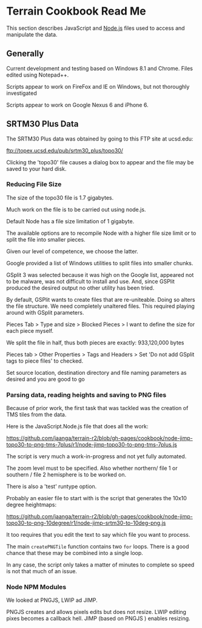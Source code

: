 Terrain Cookbook Read Me
===

<span style=display:none; >[View as web page]( http://jaanga.github.io/terrain-r2/terrain.html "view the files as apps." ) <input value="<< You are here" size=15 style="font:bold 11pt monospace;border-width:0;" ></span>  


This section  describes JavaScript and [Node.js]( http://nodejs.org ) files used to access and manipulate the data.


## Generally

Current development and testing based on Windows 8.1 and Chrome. Files edited using Notepad++.

Scripts appear to work on FireFox and IE on Windows, but not thoroughly investigated

Scripts appear to work on Google Nexus 6 and iPhone 6.

## SRTM30 Plus Data

The SRTM30 Plus data was obtained by going to this FTP site at ucsd.edu: 

<ftp://topex.ucsd.edu/pub/srtm30_plus/topo30/>

Clicking the 'topo30' file causes a dialog box to appear and the file may be saved to your hard disk.


### Reducing File Size
The size of the topo30 file is 1.7 gigabytes.

Much work on the file is to be carried out using node.js.

Default Node has a file size limitation of 1 gigabyte.

The available options are to recompile Node with a higher file size limit or to split the file into smaller pieces.

Given our level of competence, we choose the latter.

Google provided a list of Windows utilities to split files into smaller chunks.

GSplit 3 was selected because it was high on the Google list, appeared not to be malware, was not difficult to install and use.
And, since GSPlit produced the desired output no other utility has been tried.

By default, GSPlit wants to create files that are re-uniteable. Doing so alters the file structure. We need completely unaltered files.
This required playing around with GSplit parameters.

Pieces Tab > Type and size > Blocked Pieces > I want to define the size for each piece myself. 

We split the file in half, thus both pieces are exactly: 933,120,000 bytes

Pieces tab > Other Properties > Tags and Headers > Set 'Do not add GSplit tags to piece files' to checked.

Set source location, destination directory and file naming parameters as desired and you are good to go

### Parsing data, reading heights and saving to PNG files

Because of prior work, the first task that was tackled was the creation of TMS tiles from the data.

Here is the JavaScript.Node.js file that does all the work:

<https://github.com/jaanga/terrain-r2/blob/gh-pages/cookbook/node-jimp-topo30-to-png-tms-7plus/r1/node-jimp-topo30-to-png-tms-7plus.js>

The script is very much a work-in-progress and not yet fully automated.

The zoom level must to be specified. Also whether northern/ file 1 or southern / file 2 hemisphere is to be worked on.

There is also a 'test' runtype option.

Probably an easier file to start with is the script that generates the 10x10 degree heightmaps:

<https://github.com/jaanga/terrain-r2/blob/gh-pages/cookbook/node-jimp-topo30-to-png-10degree/r1/node-jimp-srtm30-to-10deg-png.js>

It too requires that you edit the text to say which file you want to process.

The main `createPNGTile` function contains two `for` loops. There is a good chance that these may be combined into a single loop.

In any case, the script only takes a matter of minutes to complete so speed is not that much of an issue.  

### Node NPM Modules

We looked at PNGJS, LWIP ad JIMP.

PNGJS creates and allows pixels edits but does not resize.
LWIP editing pixes becomes a callback hell.
JIMP (based on PNGJS ) enables resizing.


 



 

 









